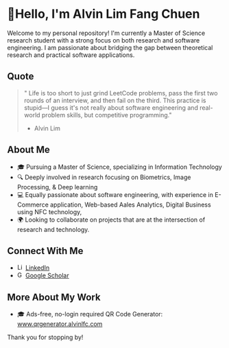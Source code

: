 #  👋Hello, I'm Alvin Lim Fang Chuen

Welcome to my personal repository! I'm currently a Master of Science research student with a strong focus on both research and software engineering. I am passionate about bridging the gap between theoretical research and practical software applications.

## Quote
> " Life is too short to just grind LeetCode problems, pass the first two rounds of an interview, and then fail on the third. This practice is stupid—I guess it's not really about software engineering and real-world problem skills, but competitive programming."
> - Alvin Lim

## About Me

- 🎓 Pursuing a Master of Science, specializing in Information Technology
- 🔍 Deeply involved in research focusing on Biometrics, Image Processing, & Deep learning
- 💻 Equally passionate about software engineering, with experience in E-Commerce application, Web-based Aales Analytics, Digital Business using NFC technology, 
- 🌍 Looking to collaborate on projects that are at the intersection of research and technology.

## Connect With Me

- <img src="https://upload.wikimedia.org/wikipedia/commons/thumb/8/81/LinkedIn_icon.svg/2048px-LinkedIn_icon.svg.png" width="15" height="15" alt="LinkedIn Logo">  [LinkedIn](https://www.linkedin.com/in/alvin-lim-fang-chuen/)
- <img src="https://upload.wikimedia.org/wikipedia/commons/thumb/c/c7/Google_Scholar_logo.svg/2048px-Google_Scholar_logo.svg.png" width="15" height="15" alt="Google Scholar Logo"> [Google Scholar](https://scholar.google.com/citations?user=HPcSi-0AAAAJ&hl=en)

## More About My Work

- 🎓 Ads-free, no-login required QR Code Generator: <a href="https://www.qrgenerator.alvinlfc.com" target="_blank">www.qrgenerator.alvinlfc.com</a>


Thank you for stopping by!
